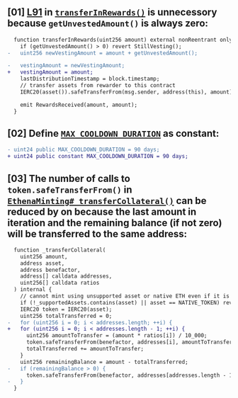 ## [01] [L91](https://github.com/code-423n4/2023-10-ethena/blob/main/contracts/StakedUSDe.sol#L91) in [`transferInRewards()`](https://github.com/code-423n4/2023-10-ethena/blob/main/contracts/StakedUSDe.sol#L89-L99) is unnecessory because `getUnvestedAmount()` is always zero:
```diff
  function transferInRewards(uint256 amount) external nonReentrant onlyRole(REWARDER_ROLE) notZero(amount) {
    if (getUnvestedAmount() > 0) revert StillVesting();
-   uint256 newVestingAmount = amount + getUnvestedAmount();

-   vestingAmount = newVestingAmount;
+   vestingAmount = amount;
    lastDistributionTimestamp = block.timestamp;
    // transfer assets from rewarder to this contract
    IERC20(asset()).safeTransferFrom(msg.sender, address(this), amount);

    emit RewardsReceived(amount, amount);
  }
```
## [02] Define [`MAX_COOLDOWN_DURATION`](https://github.com/code-423n4/2023-10-ethena/blob/main/contracts/StakedUSDeV2.sol#L22) as constant:
```diff
- uint24 public MAX_COOLDOWN_DURATION = 90 days;
+ uint24 public constant MAX_COOLDOWN_DURATION = 90 days;
```
## [03] The number of calls to `token.safeTransferFrom()` in [`EthenaMinting#_transferCollateral()`](https://github.com/code-423n4/2023-10-ethena/blob/main/contracts/EthenaMinting.sol#L413-L433) can be reduced by on because the last amount in iteration and the remaining balance (if not zero) will be transferred to the same address:
```diff
  function _transferCollateral(
    uint256 amount,
    address asset,
    address benefactor,
    address[] calldata addresses,
    uint256[] calldata ratios
  ) internal {
    // cannot mint using unsupported asset or native ETH even if it is supported for redemptions
    if (!_supportedAssets.contains(asset) || asset == NATIVE_TOKEN) revert UnsupportedAsset();
    IERC20 token = IERC20(asset);
    uint256 totalTransferred = 0;
-   for (uint256 i = 0; i < addresses.length; ++i) {
+   for (uint256 i = 0; i < addresses.length - 1; ++i) {
      uint256 amountToTransfer = (amount * ratios[i]) / 10_000;
      token.safeTransferFrom(benefactor, addresses[i], amountToTransfer);
      totalTransferred += amountToTransfer;
    }
    uint256 remainingBalance = amount - totalTransferred;
-   if (remainingBalance > 0) {
      token.safeTransferFrom(benefactor, addresses[addresses.length - 1], remainingBalance);
-   }
  }
```